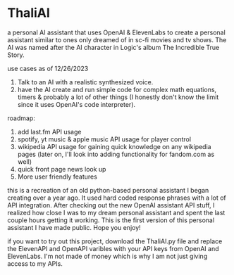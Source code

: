 # ThaliAI
 a personal AI assistant that uses OpenAI & ElevenLabs to create a personal assistant similar to ones only dreamed of in sc-fi movies and tv shows. The AI was named after the AI character in Logic's album The Incredible True Story.


 use cases as of 12/26/2023

 1. Talk to an AI with a realistic synthesized voice.
 2. have the AI create and run simple code for complex math equations, timers & probably a lot of other things (I honestly don't know the limit since it uses OpenAI's code interpreter).


roadmap:

1. add last.fm API usage
2. spotify, yt music & apple music API usage for player control
3. wikipedia API usage for gaining quick knowledge on any wikipedia pages (later on, I'll look into adding functionality for fandom.com as well)
4. quick front page news look up
5. More user friendly features


this is a recreation of an old python-based personal assistant I began creating over a year ago. It used hard coded response phrases with a lot of API integration.
After checking out the new OpenAI assistant API stuff, I realized how close I was to my dream personal assistant and spent the last couple hours getting it working.
This is the first version of this personal assistant I have made public. Hope you enjoy!

if you want to try out this project, download the ThaliAI.py file and replace the ElevenAPI and OpenAPI varibles with your API keys from OpenAI and ElevenLabs. I'm not made of money which is why I am not just giving access to my APIs.
